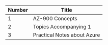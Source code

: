 
| Number | Title |
| ------ | -------- |
| 1 | AZ-900 Concepts | 
| 2 | Topics Accompanying 1 | 
| 3 | Practical Notes about Azure 




